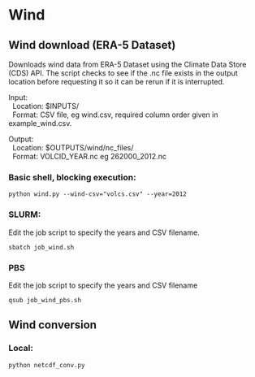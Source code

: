 # Wind

## Wind download (ERA-5 Dataset)

Downloads wind data from ERA-5 Dataset using the Climate Data Store (CDS) API.
The script checks to see if the .nc file exists in the output location before requesting it so it can be rerun if it is interrupted.

Input:  
&nbsp;&nbsp;Location: $INPUTS/  
&nbsp;&nbsp;Format: CSV file, eg wind.csv, required column order given in example_wind.csv.  

Output:  
&nbsp;&nbsp;Location: $OUTPUTS/wind/nc_files/  
&nbsp;&nbsp;Format: VOLCID_YEAR.nc eg 262000_2012.nc  

### Basic shell, blocking execution:

```
python wind.py --wind-csv="volcs.csv" --year=2012
```

### SLURM:
Edit the job script to specify the years and CSV filename.

```
sbatch job_wind.sh
```

### PBS
  Edit the job script to specify the years and CSV filename

```
qsub job_wind_pbs.sh
```

## Wind conversion

### Local:

```
python netcdf_conv.py
```
